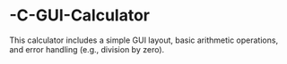 # -C-GUI-Calculator
This calculator includes a simple GUI layout, basic arithmetic operations, and error handling (e.g., division by zero). 
